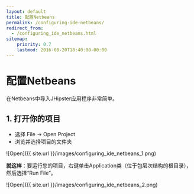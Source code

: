 ```yaml
---
layout: default
title: 配置Netbeans
permalink: /configuring-ide-netbeans/
redirect_from:
  - /configuring_ide_netbeans.html
sitemap:
    priority: 0.7
    lastmod: 2016-08-20T18:40:00-00:00
---
```


# <i class="fa fa-keyboard-o"></i> 配置Netbeans

在Netbeans中导入JHipster应用程序非常简单。

## 1. 打开你的项目

- 选择 File -> Open Project
- 浏览并选择项目的文件夹

![Open]({{ site.url }}/images/configuring_ide_netbeans_1.png)

**就这样**：要运行您的项目，右键单击Application类（位于包层次结构的根目录），然后选择“Run File”。

![Open]({{ site.url }}/images/configuring_ide_netbeans_2.png)

